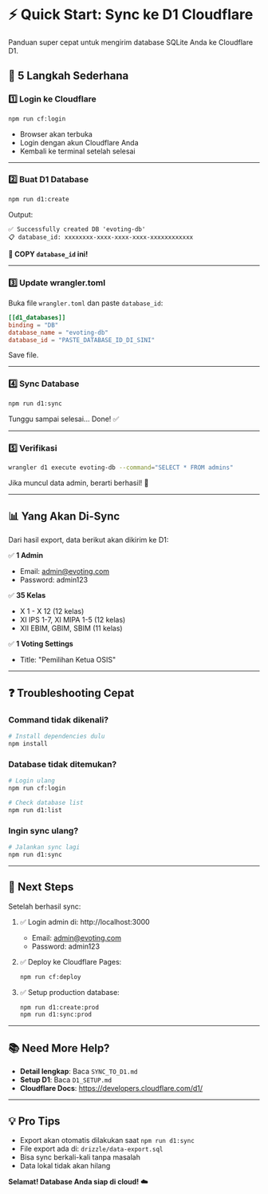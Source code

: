 # ⚡ Quick Start: Sync ke D1 Cloudflare

Panduan super cepat untuk mengirim database SQLite Anda ke Cloudflare D1.

## 🚀 5 Langkah Sederhana

### 1️⃣ Login ke Cloudflare

```bash
npm run cf:login
```

- Browser akan terbuka
- Login dengan akun Cloudflare Anda
- Kembali ke terminal setelah selesai

---

### 2️⃣ Buat D1 Database

```bash
npm run d1:create
```

Output:
```
✅ Successfully created DB 'evoting-db'
📋 database_id: xxxxxxxx-xxxx-xxxx-xxxx-xxxxxxxxxxxx
```

**📝 COPY `database_id` ini!**

---

### 3️⃣ Update wrangler.toml

Buka file `wrangler.toml` dan paste `database_id`:

```toml
[[d1_databases]]
binding = "DB"
database_name = "evoting-db"
database_id = "PASTE_DATABASE_ID_DI_SINI"
```

Save file.

---

### 4️⃣ Sync Database

```bash
npm run d1:sync
```

Tunggu sampai selesai... Done! ✅

---

### 5️⃣ Verifikasi

```bash
wrangler d1 execute evoting-db --command="SELECT * FROM admins"
```

Jika muncul data admin, berarti berhasil! 🎉

---

## 📊 Yang Akan Di-Sync

Dari hasil export, data berikut akan dikirim ke D1:

✅ **1 Admin**
- Email: admin@evoting.com
- Password: admin123

✅ **35 Kelas**
- X 1 - X 12 (12 kelas)
- XI IPS 1-7, XI MIPA 1-5 (12 kelas)
- XII EBIM, GBIM, SBIM (11 kelas)

✅ **1 Voting Settings**
- Title: "Pemilihan Ketua OSIS"

---

## ❓ Troubleshooting Cepat

### Command tidak dikenali?
```bash
# Install dependencies dulu
npm install
```

### Database tidak ditemukan?
```bash
# Login ulang
npm run cf:login

# Check database list
npm run d1:list
```

### Ingin sync ulang?
```bash
# Jalankan sync lagi
npm run d1:sync
```

---

## 🎯 Next Steps

Setelah berhasil sync:

1. ✅ Login admin di: http://localhost:3000
   - Email: admin@evoting.com
   - Password: admin123

2. ✅ Deploy ke Cloudflare Pages:
   ```bash
   npm run cf:deploy
   ```

3. ✅ Setup production database:
   ```bash
   npm run d1:create:prod
   npm run d1:sync:prod
   ```

---

## 📚 Need More Help?

- **Detail lengkap**: Baca `SYNC_TO_D1.md`
- **Setup D1**: Baca `D1_SETUP.md`
- **Cloudflare Docs**: https://developers.cloudflare.com/d1/

---

## 💡 Pro Tips

- Export akan otomatis dilakukan saat `npm run d1:sync`
- File export ada di: `drizzle/data-export.sql`
- Bisa sync berkali-kali tanpa masalah
- Data lokal tidak akan hilang

**Selamat! Database Anda siap di cloud! ☁️**
